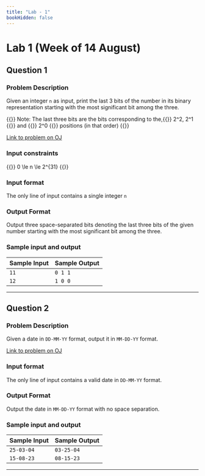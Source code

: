 ```yaml
---
title: "Lab - 1"
bookHidden: false
---
```

# Lab 1 (Week of 14 August)

## Question 1

### Problem Description

Given an integer `n` as input, print the last 3 bits of the number in its binary representation starting with the most significant bit among the three.

{{<hint info>}}
Note: The last three bits are the bits corresponding to the,{{<katex inline>}} 2^2, 2^1 {{</katex>}} and {{<katex inline>}} 2^0 {{</katex>}} positions (in that order)
{{</hint>}}

[Link to problem on OJ](http://oj.iiit.ac.in/problem/cpro23lab1q1)

### Input constraints 

{{<katex block text-center>}}
0 \le n \le 2^{31}
{{</katex>}}

### Input format

The only line of input contains a single integer `n`

### Output Format

Output three space-separated bits denoting the last three bits of the given number starting with the most significant bit among the three.

### Sample input and output

| Sample Input | Sample Output |
| ------------ | ------------- |
| `11`         | `0 1 1`       |
| `12`         | `1 0 0`       |

---

## Question 2

### Problem Description

Given a date in `DD-MM-YY` format, output it in `MM-DD-YY` format.

[Link to problem on OJ](http://oj.iiit.ac.in/problem/cpro23lab1q2)

### Input format

The only line of input contains a valid date in `DD-MM-YY` format.

### Output Format

Output the date in `MM-DD-YY` format with no space separation.

### Sample input and output

| Sample Input | Sample Output |
| ------------ | ------------- |
| `25-03-04`         | `03-25-04`       |
| `15-08-23`         | `08-15-23`       |

---
